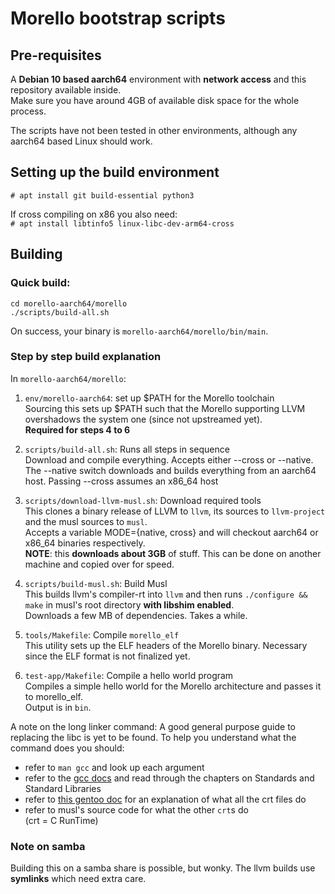 # Morello bootstrap scripts

## Pre-requisites
A **Debian 10 based aarch64** environment with **network access** and this repository available inside.  
Make sure you have around 4GB of available disk space for the whole process.

The scripts have not been tested in other environments, although any aarch64 based Linux should work.

## Setting up the build environment
`# apt install git build-essential python3`

If cross compiling on x86 you also need:  
`# apt install libtinfo5 linux-libc-dev-arm64-cross`

## Building
### Quick build:
```
cd morello-aarch64/morello
./scripts/build-all.sh
```

On success, your binary is `morello-aarch64/morello/bin/main`.

### Step by step build explanation
In `morello-aarch64/morello`:

1. `env/morello-aarch64`: set up $PATH for the Morello toolchain  
Sourcing this sets up $PATH such that the Morello supporting LLVM overshadows the system one (since not upstreamed yet).  
**Required for steps 4 to 6**  

1. `scripts/build-all.sh`: Runs all steps in sequence  
Download and compile everything.
Accepts either --cross or --native. The --native switch downloads and builds everything from an aarch64 host. 
Passing --cross assumes an x86\_64 host

1. `scripts/download-llvm-musl.sh`: Download required tools  
This clones a binary release of LLVM to `llvm`, its sources to `llvm-project` and the musl sources to `musl`.  
Accepts a variable MODE={native, cross} and will checkout aarch64 or x86\_64 binaries respectively.  
**NOTE**: this **downloads about 3GB** of stuff. This can be done on another machine and copied over for speed.  

1. `scripts/build-musl.sh`: Build Musl  
This builds llvm's compiler-rt into `llvm` and then runs `./configure && make` in musl's root directory **with libshim enabled**.  
Downloads a few MB of dependencies. Takes a while.  

1. `tools/Makefile`: Compile `morello_elf`  
This utility sets up the ELF headers of the Morello binary. Necessary since the ELF format is not finalized yet.  

1. `test-app/Makefile`: Compile a hello world program  
Compiles a simple hello world for the Morello architecture and passes it to morello\_elf.  
Output is in `bin`.  

A note on the long linker command: A good general purpose guide to replacing the libc is yet to be found. To help you understand what the command does you should:

* refer to `man gcc` and look up each argument  
* refer to the [gcc docs](https://gcc.gnu.org/onlinedocs/gcc/) and read through the chapters on Standards and Standard Libraries  
* refer to [this gentoo doc](https://dev.gentoo.org/~vapier/crt.txt) for an explanation of what all the crt files do  
* refer to musl's source code for what the other `crt`s do  
(crt = C RunTime)  

### Note on samba
Building this on a samba share is possible, but wonky. The llvm builds use **symlinks** which need extra care.

